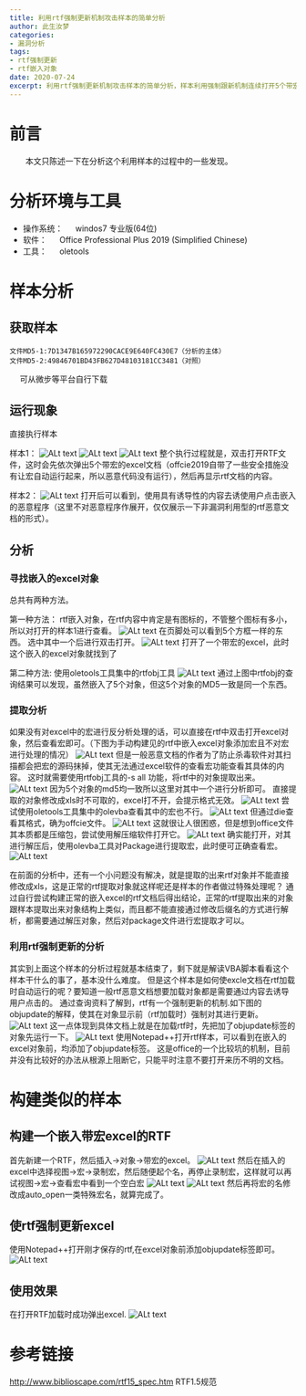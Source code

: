 ```yaml
---
title: 利用rtf强制更新机制攻击样本的简单分析
author: 此生汝梦 
categories:
- 漏洞分析
tags: 
- rtf强制更新
- rtf嵌入对象
date: 2020-07-24
excerpt: 利用rtf强制更新机制攻击样本的简单分析，样本利用强制跟新机制连续打开5个带宏excel，利用带宏的恶意excel进行攻击。
---
```

# 前言
　　本文只陈述一下在分析这个利用样本的过程中的一些发现。
# 分析环境与工具
* 操作系统：
　  windos7 专业版(64位)
* 软件：
　  Office Professional Plus 2019 (Simplified Chinese)
* 工具：
　  oletools

# 样本分析
## 获取样本
    文件MD5-1:7D1347B165972290CACE9E640FC430E7（分析的主体）
    文件MD5-2:49846701BD43FB627D48103181CC3481（对照）
　  可从微步等平台自行下载
　
## 运行现象
直接执行样本

样本1：
![ALt text](/pic/sunyu/rtf强制更新/图片1.png)
![ALt text](/pic/sunyu/rtf强制更新/图片2.png)
![ALt text](/pic/sunyu/rtf强制更新/图片3.png)
整个执行过程就是，双击打开RTF文件，这时会先依次弹出5个带宏的excel文档（offcie2019自带了一些安全措施没有让宏自动运行起来，所以恶意代码没有运行），然后再显示rtf文档的内容。

样本2：
![ALt text](/pic/sunyu/rtf强制更新/图片4.png)
打开后可以看到，使用具有诱导性的内容去诱使用户点击嵌入的恶意程序（这里不对恶意程序作展开，仅仅展示一下非漏洞利用型的rtf恶意文档的形式）。
## 分析
### 寻找嵌入的excel对象
总共有两种方法。

第一种方法：
rtf嵌入对象，在rtf内容中肯定是有图标的，不管整个图标有多小，所以对打开的样本1进行查看。
![ALt text](/pic/sunyu/rtf强制更新/图片5.png)
在页脚处可以看到5个方框一样的东西。
选中其中一个后进行双击打开。
![ALt text](/pic/sunyu/rtf强制更新/图片6.png)
打开了一个带宏的excel，此时这个嵌入的excel对象就找到了

第二种方法:
使用oletools工具集中的rtfobj工具
![ALt text](/pic/sunyu/rtf强制更新/图片7.png)
通过上图中rtfobj的查询结果可以发现，虽然嵌入了5个对象，但这5个对象的MD5一致是同一个东西。

### 提取分析
如果没有对excel中的宏进行反分析处理的话，可以直接在rtf中双击打开excel对象，然后查看宏即可。（下图为手动构建见的rtf中嵌入excel对象添加宏且不对宏进行处理的情况）
![ALt text](/pic/sunyu/rtf强制更新/图片8.png)
但是一般恶意文档的作者为了防止杀毒软件对其扫描都会把宏的源码抹掉，使其无法通过excel软件的查看宏功能查看其具体的内容。
这时就需要使用rtfobj工具的-s all 功能，将rtf中的对象提取出来。
![ALt text](/pic/sunyu/rtf强制更新/图片9.png)
因为5个对象的md5均一致所以这里对其中一个进行分析即可。
直接提取的对象修改成xls时不可取的，excel打不开，会提示格式无效。
![ALt text](/pic/sunyu/rtf强制更新/图片10.png)
尝试使用oletools工具集中的olevba查看其中的宏也不行。
![ALt text](/pic/sunyu/rtf强制更新/图片11.png)
但通过die查看其格式，确为offcie文件。
![ALt text](/pic/sunyu/rtf强制更新/图片12.png)
这就很让人很困惑，但是想到office文件其本质都是压缩包，尝试使用解压缩软件打开它。
![ALt text](/pic/sunyu/rtf强制更新/图片13.png)
确实能打开，对其进行解压后，使用olevba工具对Package进行提取宏，此时便可正确查看宏。
![ALt text](/pic/sunyu/rtf强制更新/图片14.png)

在前面的分析中，还有一个小问题没有解决，就是提取的出来rtf对象并不能直接修改成xls，这是正常的rtf提取对象就这样呢还是样本的作者做过特殊处理呢？
通过自行尝试构建正常的嵌入excel的rtf文档后得出结论，正常的rtf提取出来的对象跟样本提取出来对象结构上类似，而且都不能直接通过修改后缀名的方式进行解析，都需要通过解压对象，然后对package文件进行宏提取才可以。


### 利用rtf强制更新的分析
其实到上面这个样本的分析过程就基本结束了，剩下就是解读VBA脚本看看这个样本干什么的事了，基本没什么难度。
但是这个样本是如何使excle文档在rtf加载时自动运行的呢？要知道一般rtf恶意文档想要加载对象都是需要通过内容去诱导用户点击的。
通过查询资料了解到，rtf有一个强制更新的机制.如下图的objupdate的解释，使其在对象显示前（rtf加载时）强制对其进行更新。
![ALt text](/pic/sunyu/rtf强制更新/图片15.png)
这一点体现到具体文档上就是在加载rtf时，先把加了objupdate标签的对象先运行一下。
![ALt text](/pic/sunyu/rtf强制更新/图片16.png)
使用Notepad++打开rtf样本，可以看到在嵌入的excel对象前，均添加了objupdate标签。
这是office的一个比较坑的机制，目前并没有比较好的办法从根源上阻断它，只能平时注意不要打开来历不明的文档。

# 构建类似的样本
## 构建一个嵌入带宏excel的RTF
首先新建一个RTF，然后插入→对象→带宏的excel。
![ALt text](/pic/sunyu/rtf强制更新/图片17.png)
然后在插入的excel中选择视图→宏→录制宏，然后随便起个名，再停止录制宏，这样就可以再试视图→宏→查看宏中看到一个空白宏
![ALt text](/pic/sunyu/rtf强制更新/图片18.png)
![ALt text](/pic/sunyu/rtf强制更新/图片19.png)
然后再将宏的名修改成auto_open一类特殊宏名，就算完成了。

## 使rtf强制更新excel
使用Notepad++打开刚才保存的rtf,在excel对象前添加objupdate标签即可。
![ALt text](/pic/sunyu/rtf强制更新/图片20.png)

## 使用效果
在打开RTF加载时成功弹出excel.
![ALt text](/pic/sunyu/rtf强制更新/图片21.png)

# 参考链接
http://www.biblioscape.com/rtf15_spec.htm RTF1.5规范